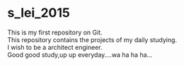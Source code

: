 # s_lei_2015
This is my first repository on Git.<br/>
This repository contains the projects of my daily studying.<br/>
I wish to be a architect engineer.<br/>
Good good study,up up everyday....wa ha ha ha...<br/>

